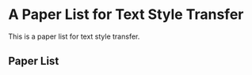 # A Paper List for Text Style Transfer

This is a paper list for text style transfer.

## Paper List

